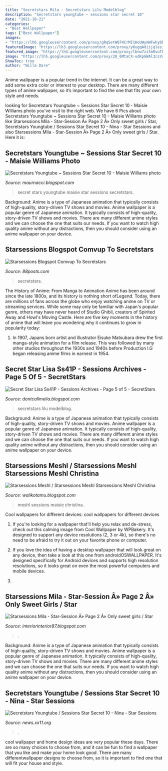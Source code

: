 ```yaml
---
title: "Secretstars Mila - Secretstars Lilu Modelblog"
description: "Secretstars youngtube ~ sessions star secret 10"
date: "2021-10-21"
categories:
- "Best Wallpaper"
tags: ["Best Wallpaper"]
images:
- "https://lh6.googleusercontent.com/proxy/gRqSetWQ74CrMI1HoUWymWFwhyDhjlt07wbh5rxHdK849E49uvxdM0JFIcoQ1Yugymd3ftX5AOeFFzsBYOmyd1qn7OE=w1200-h630-n-k-no-nu"
featuredImage: "https://lh3.googleusercontent.com/proxy/yKugqAdiijqlesiuh0RjF3bkLnzIxXFPqEN3nQHrioytXwmm0Kk24Je46DWkPXQNCHvj1qcJpopsHnhameQrnP_f6gVkB_OK9MeBXUGRu9aWiTJ3GYKXk0u51g=w1200-h630-p-k-no-nu"
featured_image: "https://lh4.googleusercontent.com/proxy/lbnw7zitmRvuTk-W4sugjyK1YP8JkqIrhs8f9katSnhMhAF0Fq89GS9ZCYBgNzPdyrdUVQPUcyjp84VIIG-yI5zXnhG5QzNszMSScnN0jKoFaPKChNZ7g68g2w7VGOQeZaFKp2pbgmI=w1200-h630-p-k-no-nu"
image: "https://lh5.googleusercontent.com/proxy/28_6MtaCX-udKpGWAl3csVaEn9u5ZamSFBJhGEFxNN6vJTOEbnqZjQ-0NHx4OAbpVLqWqXRt-Qr78WvO=w1200-h630-n-k-no-nu"
ShowToc: true
author: "Willa Dare"
---
```



Anime wallpaper is a popular trend in the internet. It can be a great way to add some extra color or interest to your desktop. There are many different types of anime wallpaper, so it’s important to find the one that fits your own style and needs.

	

		
looking for Secretstars Youngtube ~ Sessions Star Secret 10 - Maisie Williams photo you've visit to the right web. We have 6 Pics about Secretstars Youngtube ~ Sessions Star Secret 10 - Maisie Williams photo like Starsessions Mila - Star-Session Â» Page 2 Â» Only sweet girls / Star, Secretstars Youngtube / Sessions Star Secret 10 - Nina - Star Sessions and also Starsessions Mila - Star-Session Â» Page 2 Â» Only sweet girls / Star. Here it is:
		
    
## Secretstars Youngtube ~ Sessions Star Secret 10 - Maisie Williams Photo

<img loading=lazy src="https://lh6.googleusercontent.com/proxy/gRqSetWQ74CrMI1HoUWymWFwhyDhjlt07wbh5rxHdK849E49uvxdM0JFIcoQ1Yugymd3ftX5AOeFFzsBYOmyd1qn7OE=w1200-h630-n-k-no-nu" onerror="this.onerror=null;this.src='https://tse1.mm.bing.net/th?id=OIP.tcoRO_QhVy3TP1JLd7UelwHaFj&amp;pid=15.1';" alt="Secretstars Youngtube ~ Sessions Star Secret 10 - Maisie Williams photo">

_Source: maurnacci.blogspot.com_

>secret stars youngtube maisie star sessions secretstars. 

	

Background: Anime is a type of Japanese animation that typically consists of high-quality, story-driven TV shows and movies.
Anime wallpaper is a popular genre of Japanese animation. It typically consists of high-quality, story-driven TV shows and movies. There are many different anime styles and we can choose the one that suits our needs. If you want to watch high quality anime without any distractions, then you should consider using an anime wallpaper on your device.

    
## Starsessions Blogspot Comvup To Secretstars

<img loading=lazy src="http://sun9-57.userapi.com/c854028/v854028840/24456e/XWnlV_QNYvU.jpg" onerror="this.onerror=null;this.src='https://tse2.mm.bing.net/th?id=OIP.yBvuV3UaEqNLuup0ULErSwAAAA&amp;pid=15.1';" alt="Starsessions Blogspot Comvup To Secretstars">

_Source: 88posts.com_

>secretstars. 

	

The History of Anime: From Manga to Animation
Anime has been around since the late 1800s, and its history is nothing short ofLegend. Today, there are millions of fans across the globe who enjoy watching anime on TV or streaming services. While some may only be familiar with Japan's popular genre, others may have never heard of Studio Ghibli, creators of Spirited Away and Howl's Moving Castle. Here are five key moments in the history of anime that will leave you wondering why it continues to grow in popularity today:
1) In 1907, Japans born artist and illustrator Eisuke Matsubara drew the first manga-style animation for a film release. This was followed by many other studios throughout the 1930s and 1940s before Production I.G began releasing anime films in earnest in 1954.

    
## Secret Star Lisa Ss41P - Sessions Archives - Page 5 Of 5 - SecretStars

<img loading=lazy src="https://lh5.googleusercontent.com/proxy/28_6MtaCX-udKpGWAl3csVaEn9u5ZamSFBJhGEFxNN6vJTOEbnqZjQ-0NHx4OAbpVLqWqXRt-Qr78WvO=w1200-h630-n-k-no-nu" onerror="this.onerror=null;this.src='https://tse4.mm.bing.net/th?id=OIP.fwr8iRiL53iD2bFuRsgpHQHaFj&amp;pid=15.1';" alt="Secret Star Lisa Ss41P - Sessions Archives - Page 5 of 5 - SecretStars">

_Source: dontcallmelia.blogspot.com_

>secretstars lilu modelblog. 

	

Background: Anime is a type of Japanese animation that typically consists of high-quality, story-driven TV shows and movies.
Anime wallpaper is a popular genre of Japanese animation. It typically consists of high-quality, story-driven TV shows and movies. There are many different anime styles and we can choose the one that suits our needs. If you want to watch high quality anime without any distractions, then you should consider using an anime wallpaper on your device.

    
## Starsessions Meshl / Starsessions Meshl Starsessions Meshl Christina

<img loading=lazy src="https://lh5.googleusercontent.com/proxy/BMQWJR8RI4oMZooAWSanZnN0-qjmx6vXLbP_W8iQumdQbBnh1iBgbGWaTmC1gbX8iwRUwmwM2yN2IX4msVs_jiF_0K6irKed-05DkFZW4RmdwDEDibnvZsNgWBBTm_48xmhq9taVsW_s7U9CRjwvnQKg4-ojlvKpB8Hz1I1-yrTWR3TyjniqTrS5Iu2vDggOM0NeRFS72qROFZtkscTvUQ=w1200-h630-p-k-no-nu" onerror="this.onerror=null;this.src='https://tse4.mm.bing.net/th?id=OIP.s6v7HC37q30tYGsTMbzENAHaEq&amp;pid=15.1';" alt="Starsessions Meshl / Starsessions Meshl Starsessions Meshl Christina">

_Source: walikotamu.blogspot.com_

>meshl sessions maisie christina. 

	

Cool wallpapers for different devices:
cool wallpapers for different devices 

1. If you're looking for a wallpaper that'll help you relax and de-stress, check out this calming image from Cool Wallpaper by WPBakery. It's designed to support any device resolutions (2, 3 or 4k), so there's no need to be afraid to try it out on your favorite phone or computer.

2. If you love the idea of having a desktop wallpaper that will look great on any device, then take a look at this one from androidOSWALLPAPER. It's designed specifically for Android devices and supports high resolution resolutions, so it looks great on even the most powerful computers and mobile devices.

3.

    
## Starsessions Mila - Star-Session Â» Page 2 Â» Only Sweet Girls / Star

<img loading=lazy src="https://lh3.googleusercontent.com/proxy/yKugqAdiijqlesiuh0RjF3bkLnzIxXFPqEN3nQHrioytXwmm0Kk24Je46DWkPXQNCHvj1qcJpopsHnhameQrnP_f6gVkB_OK9MeBXUGRu9aWiTJ3GYKXk0u51g=w1200-h630-p-k-no-nu" onerror="this.onerror=null;this.src='https://tse2.mm.bing.net/th?id=OIP.6OfAAXD8nzKn-ZvGjlfD0wHaJV&amp;pid=15.1';" alt="Starsessions Mila - Star-Session Â» Page 2 Â» Only sweet girls / Star">

_Source: interiorinterior87.blogspot.com_

>. 

	

Background: Anime is a type of Japanese animation that typically consists of high-quality, story-driven TV shows and movies.
Anime wallpaper is a popular genre of Japanese animation. It typically consists of high-quality, story-driven TV shows and movies. There are many different anime styles and we can choose the one that suits our needs. If you want to watch high quality anime without any distractions, then you should consider using an anime wallpaper on your device.

    
## Secretstars Youngtube / Sessions Star Secret 10 - Nina - Star Sessions

<img loading=lazy src="https://lh4.googleusercontent.com/proxy/lbnw7zitmRvuTk-W4sugjyK1YP8JkqIrhs8f9katSnhMhAF0Fq89GS9ZCYBgNzPdyrdUVQPUcyjp84VIIG-yI5zXnhG5QzNszMSScnN0jKoFaPKChNZ7g68g2w7VGOQeZaFKp2pbgmI=w1200-h630-p-k-no-nu" onerror="this.onerror=null;this.src='https://tse1.mm.bing.net/th?id=OIP.aFX2Nrfgm0pBSsr4P0D5DgHaD4&amp;pid=15.1';" alt="Secretstars Youngtube / Sessions Star Secret 10 - Nina - Star Sessions">

_Source: news.xx11.org_

>. 

	

cool wallpaper and home design ideas are very popular these days. There are so many choices to choose from, and it can be fun to find a wallpaper that you like and make your home look good. There are many differentwallpaper designs to choose from, so it is important to find one that will fit your house and style.

